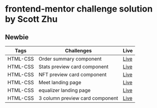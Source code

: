 # frontend-mentor challenge solution by Scott Zhu

## Newbie

| Tags     | Challenges                      | Live                                                                  |
| -------- | ------------------------------- | --------------------------------------------------------------------- |
| HTML-CSS | Order summary component         | [Live](https://order-summary-component-scottzhu.netlify.app/)         |
| HTML-CSS | Stats preview card component    | [Live](https://stats-preview-card-component-scottzhu.netlify.app/)    |
| HTML-CSS | NFT preview card component      | [Live](https://nft-preview-card-component-scottzhu.netlify.app/)      |
| HTML-CSS | Meet landing page               | [Live](https://meet-landing-page-scottzhu.netlify.app/)               |
| HTML-CSS | equalizer landing page          | [Live](https://equalizer-landing-page-scottzhu.netlify.app/)          |
| HTML-CSS | 3 column preview card component | [Live](https://3-column-preview-card-component-scottzhu.netlify.app/) |
